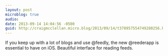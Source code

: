 ```yaml
---
layout: post
microblog: true
audio: 
date: 2013-09-14 14:04:56 -0500
guid: http://craigmcclellan.micro.blog/2013/09/14/t378957554749280256.html
---
```

If you keep up with a lot of blogs and use @feedly, the new @reederapp is essential to have on iOS. Beautiful interface for reading feeds.
